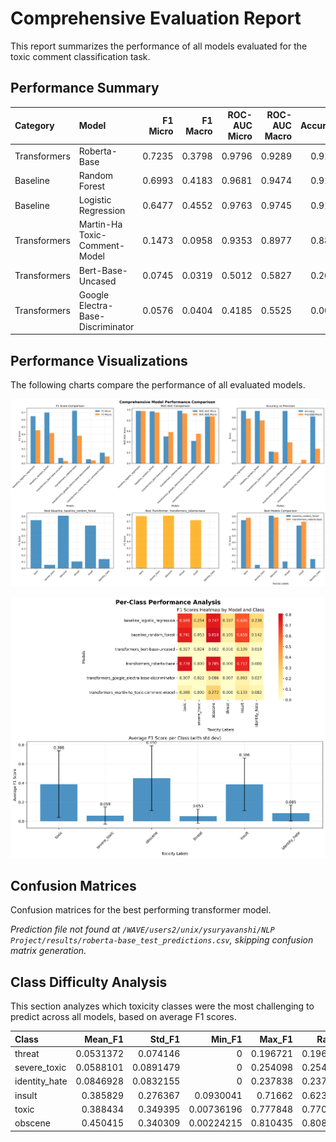 <!-- This report is auto-generated. Do not edit directly. -->

# Comprehensive Evaluation Report

This report summarizes the performance of all models evaluated for the toxic comment classification task.

## Performance Summary

| Category     | Model                             |   F1 Micro |   F1 Macro |   ROC-AUC Micro |   ROC-AUC Macro |   Accuracy |   Precision Macro |   Recall Macro |
|:-------------|:----------------------------------|-----------:|-----------:|----------------:|----------------:|-----------:|------------------:|---------------:|
| Transformers | Roberta-Base                      |     0.7235 |     0.3798 |          0.9796 |          0.9289 |     0.9132 |            0.368  |         0.3935 |
| Baseline     | Random Forest                     |     0.6993 |     0.4183 |          0.9681 |          0.9474 |     0.9138 |            0.7502 |         0.3678 |
| Baseline     | Logistic Regression               |     0.6477 |     0.4552 |          0.9763 |          0.9745 |     0.9173 |            0.7809 |         0.3457 |
| Transformers | Martin-Ha Toxic-Comment-Model     |     0.1473 |     0.0958 |          0.9353 |          0.8977 |     0.8893 |            0.2548 |         0.0775 |
| Transformers | Bert-Base-Uncased                 |     0.0745 |     0.0319 |          0.5012 |          0.5827 |     0.2063 |            0.197  |         0.1971 |
| Transformers | Google Electra-Base-Discriminator |     0.0576 |     0.0404 |          0.4185 |          0.5525 |     0.0002 |            0.0624 |         0.5169 |

## Performance Visualizations

The following charts compare the performance of all evaluated models.

![Comprehensive Model Comparison](plots/comprehensive_comparison.png)

![Per-Class Performance Analysis](plots/per_class_analysis.png)

## Confusion Matrices

Confusion matrices for the best performing transformer model.

*Prediction file not found at `/WAVE/users2/unix/ysuryavanshi/NLP Project/results/roberta-base_test_predictions.csv`, skipping confusion matrix generation.*

## Class Difficulty Analysis

This section analyzes which toxicity classes were the most challenging to predict across all models, based on average F1 scores.

| Class         |   Mean_F1 |    Std_F1 |     Min_F1 |   Max_F1 |    Range |
|:--------------|----------:|----------:|-----------:|---------:|---------:|
| threat        | 0.0531372 | 0.074146  | 0          | 0.196721 | 0.196721 |
| severe_toxic  | 0.0588101 | 0.0891479 | 0          | 0.254098 | 0.254098 |
| identity_hate | 0.0846928 | 0.0832155 | 0          | 0.237838 | 0.237838 |
| insult        | 0.385829  | 0.276367  | 0.0930041  | 0.71662  | 0.623616 |
| toxic         | 0.388434  | 0.349395  | 0.00736196 | 0.777848 | 0.770486 |
| obscene       | 0.450415  | 0.340309  | 0.00224215 | 0.810435 | 0.808193 |

